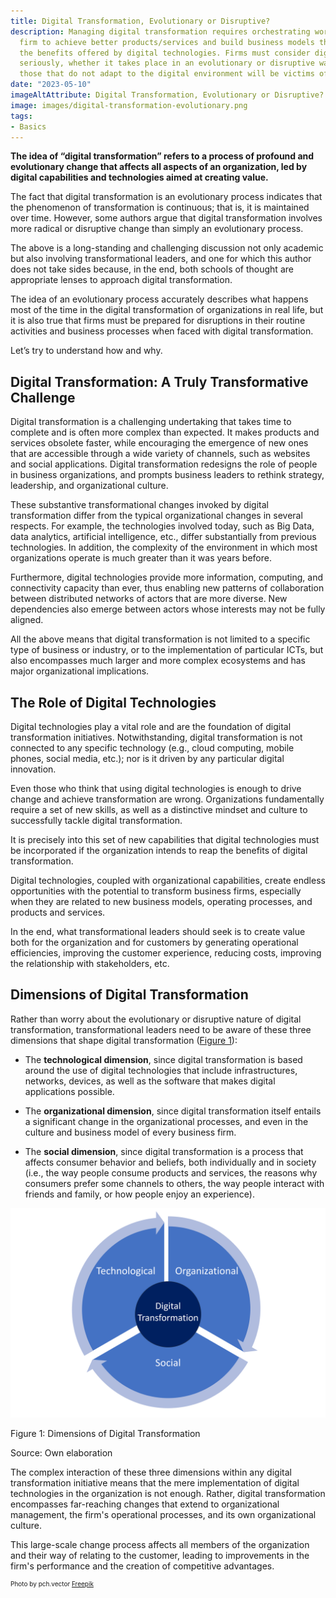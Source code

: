 ```yaml
---
title: Digital Transformation, Evolutionary or Disruptive?
description: Managing digital transformation requires orchestrating work within the
  firm to achieve better products/services and build business models that harness
  the benefits offered by digital technologies. Firms must consider digital transformation
  seriously, whether it takes place in an evolutionary or disruptive way, because
  those that do not adapt to the digital environment will be victims of "digital Darwinism".
date: "2023-05-10"
imageAltAttribute: Digital Transformation, Evolutionary or Disruptive?
image: images/digital-transformation-evolutionary.png
tags:
- Basics
---
```

**The idea of “digital transformation” refers to a process of profound and evolutionary change that affects all aspects of an organization, led by digital capabilities and technologies aimed at creating value.**

The fact that digital transformation is an evolutionary process indicates that the phenomenon of transformation is continuous; that is, it is maintained over time. However, some authors argue that digital transformation involves more radical or disruptive change than simply an evolutionary process. 

The above is a long-standing and challenging discussion not only academic but also involving transformational leaders, and one for which this author does not take sides because, in the end, both schools of thought are appropriate lenses to approach digital transformation.

The idea of an evolutionary process accurately describes what happens most of the time in the digital transformation of organizations in real life, but it is also true that firms must be prepared for disruptions in their routine activities and business processes when faced with digital transformation. 

Let’s try to understand how and why.

## Digital Transformation: A Truly Transformative Challenge

Digital transformation is a challenging undertaking that takes time to complete and is often more complex than expected. It makes products and services obsolete faster, while encouraging the emergence of new ones that are accessible through a wide variety of channels, such as websites and social applications. Digital transformation redesigns the role of people in business organizations, and prompts business leaders to rethink strategy, leadership, and organizational culture.

These substantive transformational changes invoked by digital transformation differ from the typical organizational changes in several respects. For example, the technologies involved today, such as Big Data, data analytics, artificial intelligence, etc., differ substantially from previous technologies. In addition, the complexity of the environment in which most organizations operate is much greater than it was years before.

Furthermore, digital technologies provide more information, computing, and connectivity capacity than ever, thus enabling new patterns of collaboration between distributed networks of actors that are more diverse. New dependencies also emerge between actors whose interests may not be fully aligned. 

All the above means that digital transformation is not limited to a specific type of business or industry, or to the implementation of particular ICTs, but also encompasses much larger and more complex ecosystems and has major organizational implications.

## The Role of Digital Technologies

Digital technologies play a vital role and are the foundation of digital transformation initiatives. Notwithstanding, digital transformation is not connected to any specific technology (e.g., cloud computing, mobile phones, social media, etc.); nor is it driven by any particular digital innovation. 

Even those who think that using digital technologies is enough to drive change and achieve transformation are wrong. Organizations fundamentally require a set of new skills, as well as a distinctive mindset and culture to successfully tackle digital transformation. 

It is precisely into this set of new capabilities that digital technologies must be incorporated if the organization intends to reap the benefits of digital transformation.

Digital technologies, coupled with organizational capabilities, create endless opportunities with the potential to transform business firms, especially when they are related to new business models, operating processes, and products and services. 

In the end, what transformational leaders should seek is to create value both for the organization and for customers by generating operational efficiencies, improving the customer experience, reducing costs, improving the relationship with stakeholders, etc.

## Dimensions of Digital Transformation

Rather than worry about the evolutionary or disruptive nature of digital transformation, transformational leaders need to be aware of these three dimensions  that shape digital transformation ([Figure 1](#dimensions)):

-   The **technological dimension**, since digital transformation is based around the use of digital technologies that include infrastructures, networks, devices, as well as the software that makes digital applications possible.

-   The **organizational dimension**, since digital transformation itself entails a significant change in the organizational processes, and even in the culture and business model of every business firm.

-   The **social dimension**, since digital transformation is a process that affects consumer behavior and beliefs, both individually and in society (i.e., the way people consume products and services, the reasons why consumers prefer some channels to others, the way people interact with friends and family, or how people enjoy an experience). 

<img src="index_files/digital-transformation-evolutionary-1.png" alt="Dimensions of Digital Transformation" id="dimensions"/>

Figure 1: Dimensions of Digital Transformation

Source: Own elaboration

The complex interaction of these three dimensions within any digital transformation initiative means that the mere implementation of digital technologies in the organization is not enough. Rather, digital transformation encompasses far-reaching changes that extend to organizational management, the firm's operational processes, and its own organizational culture. 

This large-scale change process affects all members of the organization and their way of relating to the customer, leading to improvements in the firm's performance and the creation of competitive advantages.

<p style= "font-size:10px;">Photo by pch.vector <a href="https://www.freepik.es/vector-gratis/equipo-gestores-crisis-resolviendo-problemas-empresarios-empleados-bombilla-desenredando-marana-ilustracion-vector-trabajo-equipo-solucion-concepto-gestion_10613678.htm#&position=0&from_view=search&track=ais" target="_blank">Freepik</a></p>